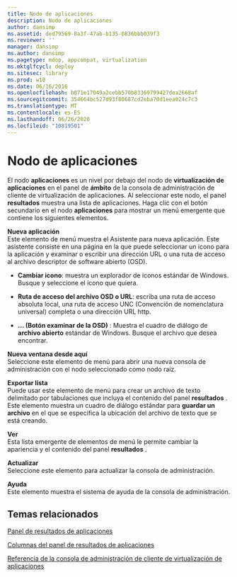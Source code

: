 ```yaml
---
title: Nodo de aplicaciones
description: Nodo de aplicaciones
author: dansimp
ms.assetid: ded79569-8a3f-47ab-b135-0836bbb039f3
ms.reviewer: ''
manager: dansimp
ms.author: dansimp
ms.pagetype: mdop, appcompat, virtualization
ms.mktglfcycl: deploy
ms.sitesec: library
ms.prod: w10
ms.date: 06/16/2016
ms.openlocfilehash: b871e17049a2cebb570b83369799427dea2668af
ms.sourcegitcommit: 354664bc527d93f80687cd2eba70d1eea024c7c3
ms.translationtype: MT
ms.contentlocale: es-ES
ms.lasthandoff: 06/26/2020
ms.locfileid: "10819501"
---
```

# Nodo de aplicaciones


El nodo **aplicaciones** es un nivel por debajo del nodo de **virtualización de aplicaciones** en el panel de **ámbito** de la consola de administración de cliente de virtualización de aplicaciones. Al seleccionar este nodo, el panel **resultados** muestra una lista de aplicaciones. Haga clic con el botón secundario en el nodo **aplicaciones** para mostrar un menú emergente que contiene los siguientes elementos.

<a href="" id="new-application"></a>**Nueva aplicación**  
Este elemento de menú muestra el Asistente para nueva aplicación. Este asistente consiste en una página en la que puede seleccionar un icono para la aplicación y examinar o escribir una dirección URL o una ruta de acceso al archivo descriptor de software abierto (OSD).

-   **Cambiar icono**: muestra un explorador de iconos estándar de Windows. Busque y seleccione el icono que quiera.

-   **Ruta de acceso del archivo OSD o URL**: escriba una ruta de acceso absoluta local, una ruta de acceso UNC (Convención de nomenclatura universal) completa o una dirección URL http.

-   **... (Botón examinar de la OSD)** : Muestra el cuadro de diálogo de **archivo abierto** estándar de Windows. Busque el archivo que desea encontrar.

<a href="" id="new-window-from-here"></a>**Nueva ventana desde aquí**  
Seleccione este elemento de menú para abrir una nueva consola de administración con el nodo seleccionado como nodo raíz.

<a href="" id="export-list"></a>**Exportar lista**  
Puede usar este elemento de menú para crear un archivo de texto delimitado por tabulaciones que incluya el contenido del panel **resultados** . Este elemento muestra un cuadro de diálogo estándar para **guardar un archivo** en el que se especifica la ubicación del archivo de texto que se está creando.

<a href="" id="view"></a>**Ver**  
Esta lista emergente de elementos de menú le permite cambiar la apariencia y el contenido del panel **resultados** .

<a href="" id="refresh"></a>**Actualizar**  
Seleccione este elemento para actualizar la consola de administración.

<a href="" id="help"></a>**Ayuda**  
Este elemento muestra el sistema de ayuda de la consola de administración.

## Temas relacionados


[Panel de resultados de aplicaciones](applications-results-pane.md)

[Columnas del panel de resultados de aplicaciones](applications-results-pane-columns.md)

[Referencia de la consola de administración de cliente de virtualización de aplicaciones](application-virtualization-client-management-console-reference.md)

 

 





